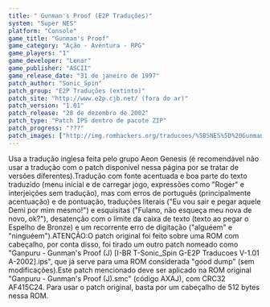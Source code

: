```yaml
---
title: " Gunman's Proof (E2P Traduções)"
system: "Super NES"
platform: "Console"
game_title: "Gunman's Proof"
game_category: "Ação - Aventura - RPG"
game_players: "1"
game_developer: "Lenar"
game_publisher: "ASCII"
game_release_date: "31 de janeiro de 1997"
patch_author: "Sonic_Spin"
patch_group: "E2P Traduções (extinto)"
patch_site: "http://www.e2p.cjb.net/ (fora do ar)"
patch_version: "1.01"
patch_release: "28 de dezembro de 2002"
patch_type: "Patch IPS dentro de pacote ZIP"
patch_progress: "???"
patch_images: ["http://img.romhackers.org/traducoes/%5BSNES%5D%20Gunman's%20Proof%20-%20E2P%20Traducoes%20-%201.png","http://img.romhackers.org/traducoes/%5BSNES%5D%20Gunman's%20Proof%20-%20E2P%20Traducoes%20-%202.png","http://img.romhackers.org/traducoes/%5BSNES%5D%20Gunman's%20Proof%20-%20E2P%20Traducoes%20-%203.png"]
---
```

Usa a tradução inglesa feita pelo grupo Aeon Genesis (é recomendável não usar a tradução com o patch disponível nessa página por se tratar de versões diferentes).Tradução com fonte acentuada e boa parte do texto traduzido (menu inicial e de carregar jogo, expressões como "Roger" e interjeições sem tradução), mas com erros de português (principalmente acentuação) e de pontuação, traduções literais ("Eu vou sair e pegar aquele Demi por mim mesmo!") e esquisitas ("Fulano, não esqueça meu nova de novo, ok?"), desatenção com o limite da caixa de texto (texto ao pegar o Espelho de Bronze) e um recorrente erro de digitação ("alguéem" e "ninguéem").ATENÇÃO:O patch original foi feito sobre uma ROM com cabeçalho, por conta disso, foi tirado um outro patch nomeado como "Ganpuru - Gunman's Proof (J) [I-BR T-Sonic_Spin G-E2P Traducoes V-1.01 A-2002].ips", que já serve para uma ROM considerada "good dump" (sem modificações).Este patch mencionado deve ser aplicado na ROM original "Ganpuru - Gunman's Proof (J).smc" (código AXAJ), com CRC32 AF415C24. Para usar o patch original, basta por um cabeçalho de 512 bytes nessa ROM.